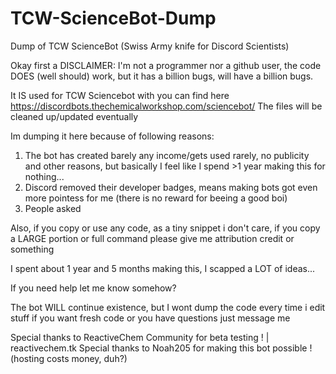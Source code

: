 # TCW-ScienceBot-Dump
Dump of TCW ScienceBot (Swiss Army knife for Discord Scientists)

Okay first a DISCLAIMER:
I'm not a programmer nor a github user, the code DOES (well should) work, but it has a billion bugs, will have a billion bugs.

It IS used for TCW Sciencebot with you can find here https://discordbots.thechemicalworkshop.com/sciencebot/
The files will be cleaned up/updated eventually

Im dumping it here because of following reasons:
1. The bot has created barely any income/gets used rarely, no publicity and other reasons, but basically I feel like I spend >1 year making this for nothing...
2. Discord removed their developer badges, means making bots got even more pointess for me (there is no reward for beeing a good boi)
3. People asked

Also, if you copy or use any code, as a tiny snippet i don't care, if you copy a LARGE portion or full command please give me attribution credit or something

I spent about 1 year and 5 months making this, I scapped a LOT of ideas...

If you need help let me know somehow?

The bot WILL continue existence, but I wont dump the code every time i edit stuff
if you want fresh code or you have questions just message me

Special thanks to ReactiveChem Community for beta testing ! | reactivechem.tk
Special thanks to Noah205 for making this bot possible ! (hosting costs money, duh?)
